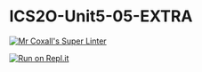# ICS2O-Unit5-05-EXTRA

[![Mr Coxall's Super Linter](https://github.com/Allen-Li-hub/ICS2O-Unit5-05-EXTRA//workflows/Mr%20Coxall's%20Super%20Linter/badge.svg)](https://github.com/Allen-Li-hub/ICS2O-Unit5-05-EXTRA//actions/)

[![Run on Repl.it](https://repl.it/badge/github/Allen-Li-hub/ICS2O-Unit5-05-EXTRA/)](https://repl.it/github/Allen-Li-hub/ICS2O-Unit5-05-EXTRA/)

